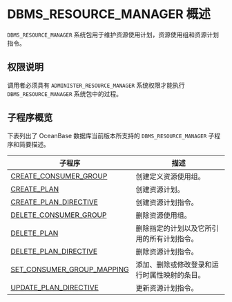 # DBMS_RESOURCE_MANAGER 概述 

`DBMS_RESOURCE_MANAGER` 系统包用于维护资源使用计划，资源使用组和资源计划指令。

## 权限说明 

调用者必须具有 `ADMINISTER_RESOURCE_MANAGER` 系统权限才能执行 `DBMS_RESOURCE_MANAGER` 系统包中的过程。

## 子程序概览 

下表列出了 OceanBase 数据库当前版本所支持的 `DBMS_RESOURCE_MANAGER` 子程序和简要描述。

|                                   子程序                                 |           描述           |
|--------------------------------------------------------------------------|------------------------|
| [CREATE_CONSUMER_GROUP](2.CREATE_CONSUMER_GROUP.md)      | 创建定义资源使用组。             |
| [CREATE_PLAN](3.CREATE_PLAN.md)                | 创建资源计划。                |
| [CREATE_PLAN_DIRECTIVE](4.CREATE_PLAN_DIRECTIVE.md)      | 创建资源计划指令。              |
| [DELETE_CONSUMER_GROUP](5.DELETE_CONSUMER_GROUP.md)      | 删除资源使用组。               |
| [DELETE_PLAN](6.DELETE_PLAN.md)                | 删除指定的计划以及它所引用的所有计划指令。  |
| [DELETE_PLAN_DIRECTIVE](7.DELETE_PLAN_DIRECTIVE.md)      | 删除资源计划指令。              |
| [SET_CONSUMER_GROUP_MAPPING](8.SET_CONSUMER_GROUP_MAPPING.md) | 添加、删除或修改登录和运行时属性映射的条目。 |
| [UPDATE_PLAN_DIRECTIVE](9.UPDATE_PLAN_DIRECTIVE.md)      | 更新资源计划指令。              |


